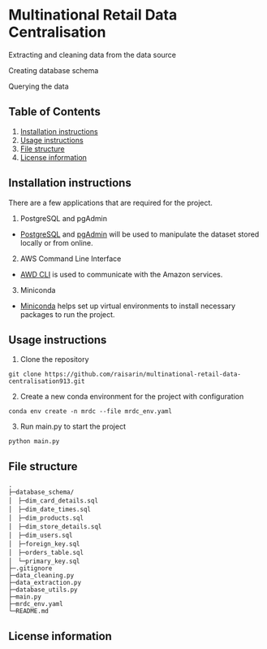 # Multinational Retail Data Centralisation 
Extracting and cleaning data from the data source 

Creating database schema 

Querying the data 

## Table of Contents 
1. [Installation instructions](#installation-instructions)
2. [Usage instructions](#usage-instructions)
3. [File structure](#file-structure)
4. [License information](#license-information)


## Installation instructions 
There are a few applications that are required for the project. 

1. PostgreSQL and pgAdmin
* [PostgreSQL](https://www.postgresql.org/download/ "https://www.postgresql.org/download/") and 
[pgAdmin](https://www.pgadmin.org/download/ "https://www.pgadmin.org/download/") will be used to manipulate the dataset stored locally or from online. 

2. AWS Command Line Interface
* [AWD CLI](https://aws.amazon.com/cli/ "https://aws.amazon.com/cli/") is used to communicate with the Amazon services.

3. Miniconda 
* [Miniconda](https://docs.conda.io/projects/miniconda/en/latest/ "https://docs.conda.io/projects/miniconda/en/latest/") helps set up virtual environments to install necessary packages to run the project. 
## Usage instructions
1. Clone the repository
```
git clone https://github.com/raisarin/multinational-retail-data-centralisation913.git
```
2. Create a new conda environment for the project with configuration
```
conda env create -n mrdc --file mrdc_env.yaml 
```
3. Run main.py to start the project 
```
python main.py 
```
## File structure
    .
    ├─database_schema/
    │　├─dim_card_details.sql
    │　├─dim_date_times.sql
    │　├─dim_products.sql
    │　├─dim_store_details.sql
    │　├─dim_users.sql
    │　├─foreign_key.sql
    │　├─orders_table.sql
    │　└─primary_key.sql
    ├─.gitignore
    ├─data_cleaning.py
    ├─data_extraction.py
    ├─database_utils.py
    ├─main.py
    ├─mrdc_env.yaml
    └─README.md

## License information
